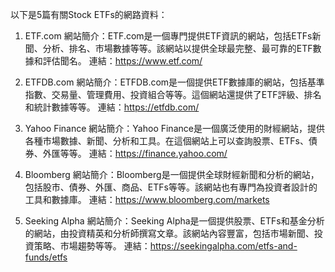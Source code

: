 

以下是5篇有關Stock ETFs的網路資料：

1. ETF.com
網站簡介：ETF.com是一個專門提供ETF資訊的網站，包括ETFs新聞、分析、排名、市場數據等等。該網站以提供全球最完整、最可靠的ETF數據和評估聞名。
連結：https://www.etf.com/

2. ETFDB.com
網站簡介：ETFDB.com是一個提供ETF數據庫的網站，包括基準指數、交易量、管理費用、投資組合等等。這個網站還提供了ETF評級、排名和統計數據等等。
連結：https://etfdb.com/

3. Yahoo Finance
網站簡介：Yahoo Finance是一個廣泛使用的財經網站，提供各種市場數據、新聞、分析和工具。在這個網站上可以查詢股票、ETFs、債券、外匯等等。
連結：https://finance.yahoo.com/

4. Bloomberg
網站簡介：Bloomberg是一個提供全球財經新聞和分析的網站，包括股市、債券、外匯、商品、ETFs等等。該網站也有專門為投資者設計的工具和數據庫。
連結：https://www.bloomberg.com/markets

5. Seeking Alpha
網站簡介：Seeking Alpha是一個提供股票、ETFs和基金分析的網站，由投資精英和分析師撰寫文章。該網站內容豐富，包括市場新聞、投資策略、市場趨勢等等。
連結：https://seekingalpha.com/etfs-and-funds/etfs